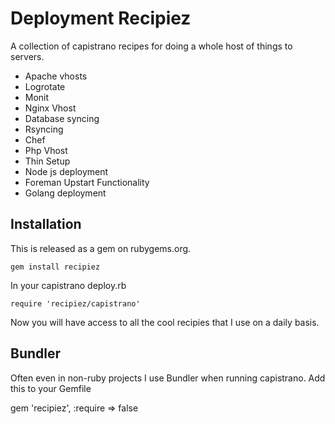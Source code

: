 # Deployment Recipiez

A collection of capistrano recipes for doing a whole host of things to servers.

* Apache vhosts
* Logrotate
* Monit
* Nginx Vhost
* Database syncing
* Rsyncing
* Chef
* Php Vhost
* Thin Setup
* Node js deployment
* Foreman Upstart Functionality
* Golang deployment

## Installation

This is released as a gem on rubygems.org. 

    gem install recipiez
    
In your capistrano deploy.rb

    require 'recipiez/capistrano'

Now you will have access to all the cool recipies that I use on a daily basis.


## Bundler

Often even in non-ruby projects I use Bundler when running capistrano. Add this to your Gemfile

gem 'recipiez', :require => false
